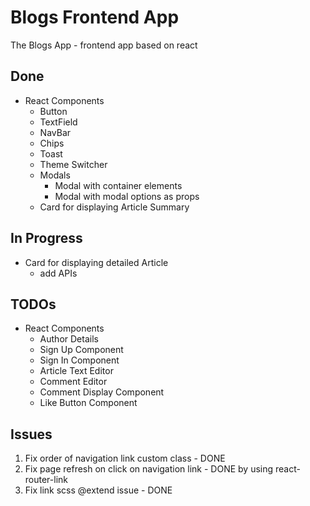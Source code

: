 # Blogs Frontend App

The Blogs App - frontend app based on react

## Done

- React Components
  - Button
  - TextField
  - NavBar
  - Chips
  - Toast
  - Theme Switcher
  - Modals
    - Modal with container elements
    - Modal with modal options as props
  - Card for displaying Article Summary

## In Progress

- Card for displaying detailed Article
  - add APIs

## TODOs

- React Components
  - Author Details
  - Sign Up Component
  - Sign In Component
  - Article Text Editor
  - Comment Editor
  - Comment Display Component
  - Like Button Component

## Issues

1. Fix order of navigation link custom class - DONE
2. Fix page refresh on click on navigation link - DONE by using react-router-link
3. Fix link scss @extend issue - DONE
